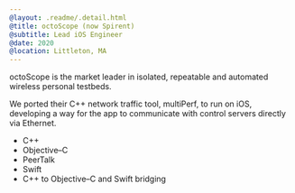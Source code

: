 ```yaml
---
@layout: .readme/.detail.html
@title: octoScope (now Spirent)
@subtitle: Lead iOS Engineer
@date: 2020
@location: Littleton, MA
---
```

octoScope is the market leader in isolated, repeatable and automated wireless
personal testbeds.

We ported their C++ network traffic tool, multiPerf, to run on iOS, developing a
way for the app to communicate with control servers directly via Ethernet.

- C++
- Objective–C
- PeerTalk
- Swift
- C++ to Objective–C and Swift bridging
